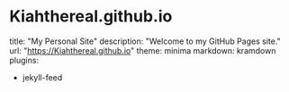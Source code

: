 # Kiahthereal.github.io
title: "My Personal Site"
description: "Welcome to my GitHub Pages site."
url: "https://Kiahthereal.github.io"
theme: minima
markdown: kramdown
plugins:
  - jekyll-feed
